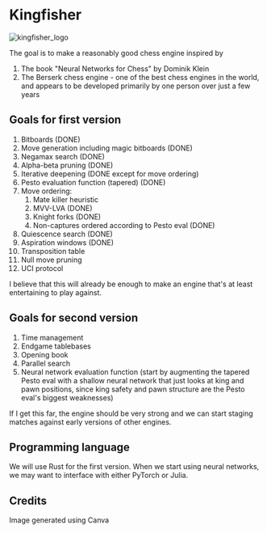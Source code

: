 # Kingfisher
![kingfisher_logo](https://github.com/aaholmes/chess/assets/4913443/059cd779-912b-439b-8eee-e4f513c25b01)


The goal is to make a reasonably good chess engine inspired by
1. The book "Neural Networks for Chess" by Dominik Klein
2. The Berserk chess engine - one of the best chess engines in the world, and appears to be developed primarily by one person over just a few years

## Goals for first version
1. Bitboards (DONE)
2. Move generation including magic bitboards (DONE)
3. Negamax search (DONE)
4. Alpha-beta pruning (DONE)
5. Iterative deepening (DONE except for move ordering)
6. Pesto evaluation function (tapered) (DONE)
7. Move ordering:
   1. Mate killer heuristic
   2. MVV-LVA (DONE)
   3. Knight forks (DONE)
   4. Non-captures ordered according to Pesto eval (DONE)
8. Quiescence search (DONE)
9. Aspiration windows (DONE)
10. Transposition table
11. Null move pruning
12. UCI protocol

I believe that this will already be enough to make an engine that's at least entertaining to play against.

## Goals for second version
1. Time management
2. Endgame tablebases
3. Opening book
4. Parallel search
5. Neural network evaluation function (start by augmenting the tapered Pesto eval with a shallow neural network that just looks at king and pawn positions, since king safety and pawn structure are the Pesto eval's biggest weaknesses)

If I get this far, the engine should be very strong and we can start staging matches against early versions of other engines.
 
## Programming language
We will use Rust for the first version. When we start using neural networks, we may want to interface with either PyTorch or Julia. 

## Credits
Image generated using Canva
